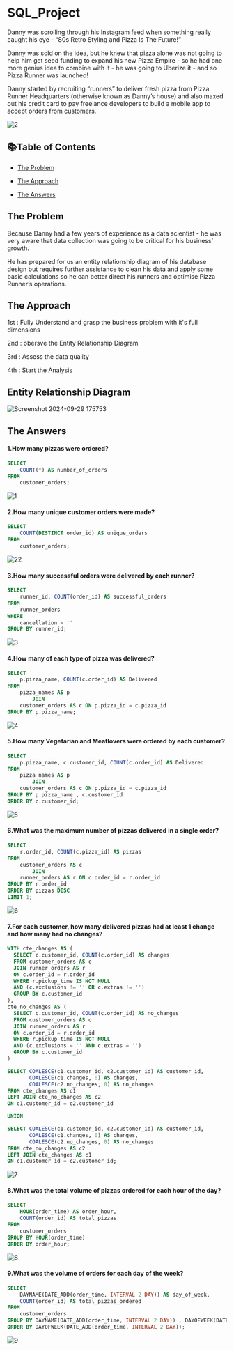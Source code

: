 
# SQL_Project

Danny was scrolling through his Instagram feed when something really caught his eye - “80s Retro Styling and Pizza Is The Future!”

Danny was sold on the idea, but he knew that pizza alone was not going to help him get seed funding to expand his new Pizza Empire - so he had one more genius idea to combine with it - he was going to Uberize it - and so Pizza Runner was launched!

Danny started by recruiting “runners” to deliver fresh pizza from Pizza Runner Headquarters (otherwise known as Danny’s house) and also maxed out his credit card to pay freelance developers to build a mobile app to accept orders from customers.

![2](https://github.com/user-attachments/assets/28ff51e6-dcb3-437a-a1c6-d12217bd2959)

## 📚Table of Contents
- [The Problem](#The-Problem)

- [The Approach](#The-Approach)

- [The Answers](#The-Answers)

## The Problem
Because Danny had a few years of experience as a data scientist - he was very aware that data collection was going to be critical for his business’ growth.

He has prepared for us an entity relationship diagram of his database design but requires further assistance to clean his data and apply some basic calculations so he can better direct his runners and optimise Pizza Runner’s operations.

## The Approach 
1st : Fully Understand and grasp the business problem with it's full dimensions

2nd : obersve the Entity Relationship Diagram 

3rd : Assess the data quality

4th : Start the Analysis
## Entity Relationship Diagram

![Screenshot 2024-09-29 175753](https://github.com/user-attachments/assets/55f10a14-def8-4118-9cdf-2d93421f80ab)

## The Answers
#### 1.How many pizzas were ordered?

````sql
SELECT 
    COUNT(*) AS number_of_orders
FROM
    customer_orders;
````
![1](https://github.com/user-attachments/assets/298b7721-2a2b-4847-95e7-f0cc94f69db7)

#### 2.How many unique customer orders were made?
````sql
SELECT 
    COUNT(DISTINCT order_id) AS unique_orders
FROM
    customer_orders;
````

![22](https://github.com/user-attachments/assets/003898f4-6ae7-4370-98dd-94f5306c647d)

#### 3.How many successful orders were delivered by each runner?
````sql
SELECT 
    runner_id, COUNT(order_id) AS successful_orders
FROM
    runner_orders
WHERE
    cancellation = ''
GROUP BY runner_id;
````

![3](https://github.com/user-attachments/assets/1dc2cc90-65dd-4584-be4f-a17969d64ea6)

#### 4.How many of each type of pizza was delivered?
````sql
SELECT 
    p.pizza_name, COUNT(c.order_id) AS Delivered
FROM
    pizza_names AS p
        JOIN
    customer_orders AS c ON p.pizza_id = c.pizza_id
GROUP BY p.pizza_name;
````

![4](https://github.com/user-attachments/assets/1c9cafdf-e606-4862-9c9e-12a8378dc1b0)

#### 5.How many Vegetarian and Meatlovers were ordered by each customer?
````sql
SELECT 
    p.pizza_name, c.customer_id, COUNT(c.order_id) AS Delivered
FROM
    pizza_names AS p
        JOIN
    customer_orders AS c ON p.pizza_id = c.pizza_id
GROUP BY p.pizza_name , c.customer_id
ORDER BY c.customer_id;
````
![5](https://github.com/user-attachments/assets/6114c43b-f008-420e-9d4e-5231ec7ed037)


#### 6.What was the maximum number of pizzas delivered in a single order?
````sql
SELECT 
    r.order_id, COUNT(c.pizza_id) AS pizzas
FROM
    customer_orders AS c
        JOIN
    runner_orders AS r ON c.order_id = r.order_id
GROUP BY r.order_id
ORDER BY pizzas DESC
LIMIT 1;
````
![6](https://github.com/user-attachments/assets/660d2d90-e231-44b4-b167-52a86b9db5cc)

#### 7.For each customer, how many delivered pizzas had at least 1 change and how many had no changes?
````sql
WITH cte_changes AS ( 
  SELECT c.customer_id, COUNT(c.order_id) AS changes
  FROM customer_orders AS c 
  JOIN runner_orders AS r 
  ON c.order_id = r.order_id
  WHERE r.pickup_time IS NOT NULL
  AND (c.exclusions != '' OR c.extras != '')
  GROUP BY c.customer_id
),
cte_no_changes AS ( 
  SELECT c.customer_id, COUNT(c.order_id) AS no_changes
  FROM customer_orders AS c 
  JOIN runner_orders AS r 
  ON c.order_id = r.order_id
  WHERE r.pickup_time IS NOT NULL
  AND (c.exclusions = '' AND c.extras = '')
  GROUP BY c.customer_id
)

SELECT COALESCE(c1.customer_id, c2.customer_id) AS customer_id, 
       COALESCE(c1.changes, 0) AS changes, 
       COALESCE(c2.no_changes, 0) AS no_changes
FROM cte_changes AS c1
LEFT JOIN cte_no_changes AS c2
ON c1.customer_id = c2.customer_id

UNION

SELECT COALESCE(c1.customer_id, c2.customer_id) AS customer_id, 
       COALESCE(c1.changes, 0) AS changes, 
       COALESCE(c2.no_changes, 0) AS no_changes
FROM cte_no_changes AS c2
LEFT JOIN cte_changes AS c1
ON c1.customer_id = c2.customer_id;
````
![7](https://github.com/user-attachments/assets/984da392-f6b6-4971-a5be-59f601cd2936)

####  8.What was the total volume of pizzas ordered for each hour of the day?
````sql
SELECT 
    HOUR(order_time) AS order_hour,
    COUNT(order_id) AS total_pizzas
FROM
    customer_orders
GROUP BY HOUR(order_time)
ORDER BY order_hour;
````
![8](https://github.com/user-attachments/assets/ced028b4-ac26-4164-95f5-a9041ae2035e)

#### 9.What was the volume of orders for each day of the week?
````sql
SELECT 
    DAYNAME(DATE_ADD(order_time, INTERVAL 2 DAY)) AS day_of_week,
    COUNT(order_id) AS total_pizzas_ordered
FROM
    customer_orders
GROUP BY DAYNAME(DATE_ADD(order_time, INTERVAL 2 DAY)) , DAYOFWEEK(DATE_ADD(order_time, INTERVAL 2 DAY))
ORDER BY DAYOFWEEK(DATE_ADD(order_time, INTERVAL 2 DAY));
````
![9](https://github.com/user-attachments/assets/f2616885-47e0-4665-a6b2-ee677f94d802)

